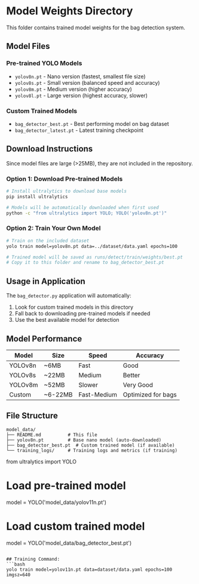 # Model Weights Directory

This folder contains trained model weights for the bag detection system.

## Model Files

### Pre-trained YOLO Models
- `yolov8n.pt` - Nano version (fastest, smallest file size)
- `yolov8s.pt` - Small version (balanced speed and accuracy)
- `yolov8m.pt` - Medium version (higher accuracy)
- `yolov8l.pt` - Large version (highest accuracy, slower)

### Custom Trained Models
- `bag_detector_best.pt` - Best performing model on bag dataset
- `bag_detector_latest.pt` - Latest training checkpoint

## Download Instructions

Since model files are large (>25MB), they are not included in the repository.

### Option 1: Download Pre-trained Models
```bash
# Install ultralytics to download base models
pip install ultralytics

# Models will be automatically downloaded when first used
python -c "from ultralytics import YOLO; YOLO('yolov8n.pt')"
```

### Option 2: Train Your Own Model
```bash
# Train on the included dataset
yolo train model=yolov8n.pt data=../dataset/data.yaml epochs=100

# Trained model will be saved as runs/detect/train/weights/best.pt
# Copy it to this folder and rename to bag_detector_best.pt
```

## Usage in Application

The `bag_detector.py` application will automatically:
1. Look for custom trained models in this directory
2. Fall back to downloading pre-trained models if needed
3. Use the best available model for detection

## Model Performance

| Model | Size | Speed | Accuracy |
|-------|------|-------|----------|
| YOLOv8n | ~6MB | Fast | Good |
| YOLOv8s | ~22MB | Medium | Better |
| YOLOv8m | ~52MB | Slower | Very Good |
| Custom | ~6-22MB | Fast-Medium | Optimized for bags |

## File Structure
```
model_data/
├── README.md          # This file
├── yolov8n.pt         # Base nano model (auto-downloaded)
├── bag_detector_best.pt  # Custom trained model (if available)
└── training_logs/     # Training logs and metrics (if training)
```
from ultralytics import YOLO

# Load pre-trained model
model = YOLO('model_data/yolov11n.pt')

# Load custom trained model
model = YOLO('model_data/bag_detector_best.pt')
```

## Training Command:
```bash
yolo train model=yolov11n.pt data=dataset/data.yaml epochs=100 imgsz=640
```
